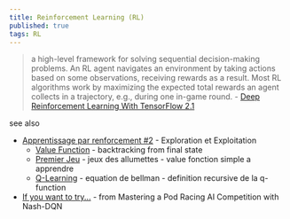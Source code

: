 ```yaml
---
title: Reinforcement Learning (RL)
published: true
tags: RL
---
```

> a high-level framework for solving sequential decision-making problems. An RL agent navigates an environment by taking actions based on some observations, receiving rewards as a result. Most RL algorithms work by maximizing the expected total rewards an agent collects in a trajectory, e.g., during one in-game round. - [Deep Reinforcement Learning With TensorFlow 2.1](http://inoryy.com/post/tensorflow2-deep-reinforcement-learning/)

see also
- [Apprentissage par renforcement #2](https://www.youtube.com/watch?v=a4WUL_KZeZo&list=PLpEPgC7cUJ4YPZlfUu0vQTwPraVKPASUa&index=2) - Exploration et Exploitation
	- [Value Function](https://www.youtube.com/watch?v=m7RyfYNMlA8&list=PLpEPgC7cUJ4YPZlfUu0vQTwPraVKPASUa&index=3) - backtracking from final state
    - [ Premier Jeu](https://www.youtube.com/watch?v=OKTjheBEvDY&list=PLpEPgC7cUJ4YPZlfUu0vQTwPraVKPASUa&index=4) - jeux des allumettes - value fonction simple a apprendre 
    - [Q-Learning](https://www.youtube.com/watch?v=a0bVIyIJ074&list=PLpEPgC7cUJ4YPZlfUu0vQTwPraVKPASUa&index=5) - equation de bellman - definition recursive de la q-function
- [If you want to try...](https://github.com/pb4git/Nash-DQN-CSB-Article?tab=readme-ov-file#if-you-want-to-try) - from Mastering a Pod Racing AI Competition with Nash-DQN
